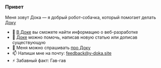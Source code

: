 ### Привет

Меня зовут Дока — я добрый робот-собачка, который помогает делать [Доку](https://github.com/doka-guide)

- 🔭 [В Доке](https://github.com/doka-guide) вы сможете найти информацию о веб-разработке
- 👯 [Доке](https://github.com/doka-guide) можно помочь, написав новую статью или дописав существующую
- 💬 Меня можно спрашивать [про Доку](https://github.com/doka-guide)
- 📫 Напиши мне на почту: feedback@y-doka.site
- ⚡ Забавный факт: Гав-гав
